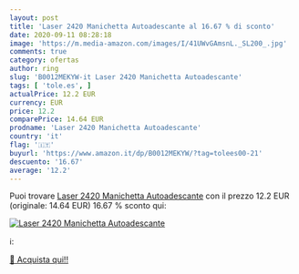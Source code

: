 ```yaml
---
layout: post
title: 'Laser 2420 Manichetta Autoadescante al 16.67 % di sconto'
date: 2020-09-11 08:28:18
image: 'https://m.media-amazon.com/images/I/41UWvGAmsnL._SL200_.jpg'
comments: true
category: ofertas
author: ring
slug: 'B0012MEKYW-it Laser 2420 Manichetta Autoadescante'
tags: [ 'tole.es', ]
actualPrice: 12.2 EUR
currency: EUR
price: 12.2
comparePrice: 14.64 EUR
prodname: 'Laser 2420 Manichetta Autoadescante'
country: 'it'
flag: '🇮🇹'
buyurl: 'https://www.amazon.it/dp/B0012MEKYW/?tag=tolees00-21'
descuento: '16.67'
average: '12.2'
---
```


Puoi trovare [Laser 2420 Manichetta Autoadescante](https://www.amazon.it/dp/B0012MEKYW/?tag=tolees00-21) con il prezzo 12.2 EUR (originale: 14.64 EUR) 16.67 % sconto qui:

[![Laser 2420 Manichetta Autoadescante](https://m.media-amazon.com/images/I/41UWvGAmsnL._SL200_.jpg)](https://www.amazon.it/dp/B0012MEKYW/?tag=tolees00-21)

ℹ️:


[🛒 Acquista qui!!](https://www.amazon.it/dp/B0012MEKYW/?tag=tolees00-21)

